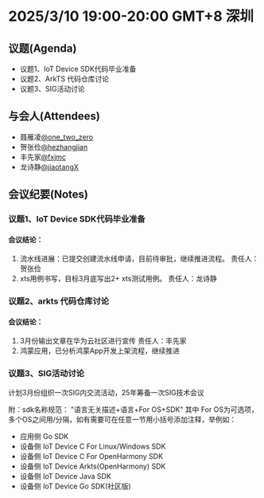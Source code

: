 # 2025/3/10 19:00-20:00 GMT+8  深圳

## 议题(Agenda)
- 议题1、IoT Device SDK代码毕业准备
- 议题2、ArkTS 代码仓库讨论
- 议题3、SIG活动讨论

## 与会人(Attendees) 
- 聂雁凌[@one_two_zero](https://gitee.com/one_two_zero)
- 贺张俭[@hezhangjian](https://gitee.com/hezhangjian)
- 丰先家[@fxjmc](https://gitee.com/fxjmc)
- 龙诗静[@jiaotangX](https://gitee.com/jiaotangX)

## 会议纪要(Notes)
### 议题1、IoT Device SDK代码毕业准备
#### 会议结论：
1) 流水线进展：已提交创建流水线申请，目前待审批，继续推进流程。 责任人：贺张俭
2) xts用例书写，目标3月底写出2+ xts测试用例。 责任人：龙诗静
### 议题2、arkts 代码仓库讨论
#### 会议结论：
1) 3月份输出文章在华为云社区进行宣传 责任人：丰先家
2) 鸿蒙应用，已分析鸿蒙App开发上架流程，继续推进
### 议题3、SIG活动讨论
计划3月份组织一次SIG内交流活动，25年筹备一次SIG技术会议

附：sdk名称规范： "语言无关描述+语言+For OS+SDK"
其中 For OS为可选项，多个OS之间用/分隔，如有需要可在任意一节用小括号添加注释，举例如：
- 应用侧 Go SDK
- 设备侧 IoT Device C For Linux/Windows SDK
- 设备侧 IoT Device C For OpenHarmony SDK
- 设备侧 IoT Device Arkts(OpenHarmony) SDK
- 设备侧 IoT Device Java SDK
- 设备侧 IoT Device Go SDK(社区版)
